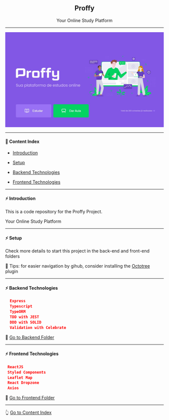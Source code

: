 <h2 align="center">Proffy</h2>
<p align="center">Your Online Study Platform</p>

---

![Proffy](https://github.com/lipex360x/Proffy/blob/master/assets/screen.jpg)

---

#### :bookmark_tabs: Content Index

- [Introduction](#zap-introduction)

- [Setup](#zap-setup)

- [Backend Technologies](#zap-backend-technologies)

- [Frontend Technologies](#zap-frontend-technologies)

---

#### :zap: Introduction

This is a code repository for the Proffy Project.

Your Online Study Platform

---

#### :zap: Setup

Check more details to start this project in the back-end and front-end folders

:pushpin: Tips: for easier navigation by gihub, consider installing the [Octotree](https://chrome.google.com/webstore/detail/octotree-github-code-tree/bkhaagjahfmjljalopjnoealnfndnagc) plugin

---

#### :zap: Backend Technologies

```json
  Express
  Typescript
  TypeORM
  TDD with JEST
  DDD with SOLID
  Validation with Celebrate
```

:rocket: [Go to Backend Folder](https://github.com/lipex360x/Proffy/tree/master/backend)

---

#### :zap: Frontend Technologies

```json
 ReactJS
 Styled Components
 Leaflet Map
 React Dropzone
 Axios
```
:rocket: [Go to Frontend Folder](https://github.com/lipex360x/Proffy/tree/master/frontend)

---

:point_up_2: [Go to Content Index](#bookmark_tabs-content-index)
